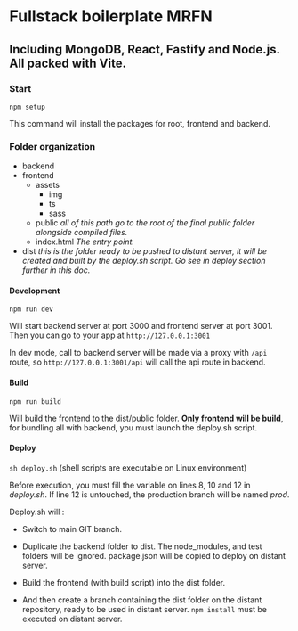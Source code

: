 # Fullstack boilerplate MRFN

## Including MongoDB, React, Fastify and Node.js. All packed with Vite.

### Start

`npm setup`

This command will install the packages for root, frontend and backend.

### Folder organization

- backend
- frontend
    - assets
        - img
        - ts
        - sass
    - public *all of this path go to the root of the final public folder alongside compiled files.*
  - index.html *The entry point.*
- dist *this is the folder ready to be pushed to distant server, it will be created and built by the deploy.sh script. Go see in deploy section further in this doc.*

#### Development
`npm run dev`

Will start backend server at port 3000 and frontend server at port 3001.
Then you can go to your app at `http://127.0.0.1:3001`

In dev mode, call to backend server will be made via a proxy with `/api` route, so `http://127.0.0.1:3001/api` will call the api route in backend.

#### Build
`npm run build`

Will build the frontend to the dist/public folder. **Only frontend will be build**, for bundling all with backend, you must launch the deploy.sh script.

#### Deploy
`sh deploy.sh` (shell scripts are executable on Linux environment)

Before execution, you must fill the variable on lines 8, 10 and 12 in *deploy.sh*. If line 12 is untouched, the production branch will be named *prod*.

Deploy.sh will :
- Switch to main GIT branch.

- Duplicate the backend folder to dist. The node_modules, and test folders will be ignored. package.json will be copied to deploy on distant server.

- Build the frontend (with build script) into the dist folder.

- And then create a branch containing the dist folder on the distant repository, ready to be used in distant server. `npm install` must be executed on distant server.
